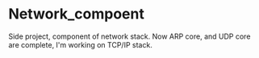 # Network_compoent
Side project, component of network stack. Now ARP core, and UDP core are complete, I'm working on TCP/IP stack.
